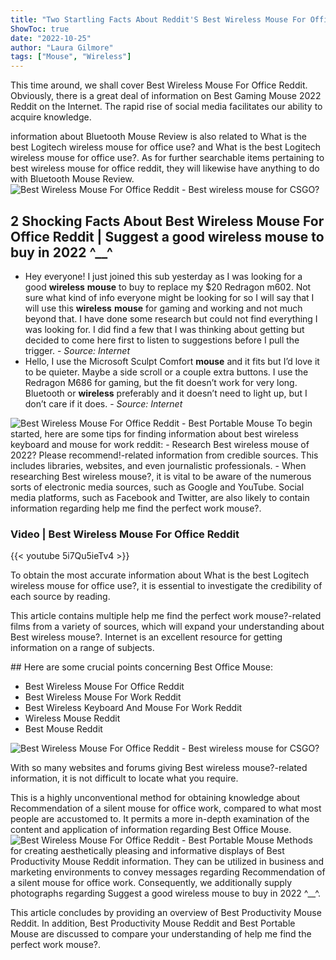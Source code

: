 ```yaml
---
title: "Two Startling Facts About Reddit'S Best Wireless Mouse For Office"
ShowToc: true 
date: "2022-10-25"
author: "Laura Gilmore" 
tags: ["Mouse", "Wireless"]
---
```


	
This time around, we shall cover Best Wireless Mouse For Office Reddit. Obviously, there is a great deal of information on Best Gaming Mouse 2022 Reddit on the Internet. The rapid rise of social media facilitates our ability to acquire knowledge.

information about Bluetooth Mouse Review is also related to What is the best Logitech wireless mouse for office use? and What is the best Logitech wireless mouse for office use?. As for further searchable items pertaining to best wireless mouse for office reddit, they will likewise have anything to do with Bluetooth Mouse Review.
<img loading="lazy" src="https://external-preview.redd.it/d2AELs5PhhQvIroqk69AHQJGOffF613XRY9HIaCCttE.png?auto=webp&s=3cf6adedcbab2ba3b50e8f0f6ee89ae9f7cf4ba0" onerror="this.onerror=null;this.src='https://blogger.googleusercontent.com/img/a/AVvXsEhe7F7TRXHtjiKvHb5vS7DmnxvpHiDyoYyYvm1nHB3Qp2_w3BnM6A2eq4v7FYxCC9bfZt3a9vIMtAYEKUiaDQbHMg-ViyGmRIj39MLp0bGFfgfYw1Dc9q_H-T0wiTm3l0Uq42dETrN9eC8aGJ9_IORZsxST1AcLR7np1koOfcc7tnHa4S8Mwz_xD9d0=s16000';" alt="Best Wireless Mouse For Office Reddit - Best wireless mouse for CSGO?" >

## 2 Shocking Facts About Best Wireless Mouse For Office Reddit | Suggest a good wireless mouse to buy in 2022 ^__^
-   Hey everyone! I just joined this sub yesterday as I was looking for a good **wireless** **mouse** to buy to replace my $20 Redragon m602. Not sure what kind of info everyone might be looking for so I will say that I will use this **wireless** **mouse** for gaming and working and not much beyond that. I have done some research but could not find everything I was looking for. I did find a few that I was thinking about getting but decided to come here first to listen to suggestions before I pull the trigger. - <cite>Source: Internet</cite>
-   Hello, I use the Microsoft Sculpt Comfort **mouse** and it fits but I’d love it to be quieter. Maybe a side scroll or a couple extra buttons. I use the Redragon M686 for gaming, but the fit doesn’t work for very long. Bluetooth or **wireless** preferably and it doesn’t need to light up, but I don’t care if it does. - <cite>Source: Internet</cite>


<img loading="lazy" src="https://www.androidheadlines.com/wp-content/uploads/2016/02/beats-solo2-1.jpg" onerror="this.onerror=null;this.src='https://blogger.googleusercontent.com/img/a/AVvXsEhe7F7TRXHtjiKvHb5vS7DmnxvpHiDyoYyYvm1nHB3Qp2_w3BnM6A2eq4v7FYxCC9bfZt3a9vIMtAYEKUiaDQbHMg-ViyGmRIj39MLp0bGFfgfYw1Dc9q_H-T0wiTm3l0Uq42dETrN9eC8aGJ9_IORZsxST1AcLR7np1koOfcc7tnHa4S8Mwz_xD9d0=s16000';" alt="Best Wireless Mouse For Office Reddit - Best Portable Mouse" >
To begin started, here are some tips for finding information about best wireless keyboard and mouse for work reddit:
- Research Best wireless mouse of 2022? Please recommend!-related information from credible sources. This includes libraries, websites, and even journalistic professionals.
- When researching Best wireless mouse?, it is vital to be aware of the numerous sorts of electronic media sources, such as Google and YouTube. Social media platforms, such as Facebook and Twitter, are also likely to contain information regarding help me find the perfect work mouse?.

### Video | Best Wireless Mouse For Office Reddit
{{< youtube 5i7Qu5ieTv4 >}} 

To obtain the most accurate information about What is the best Logitech wireless mouse for office use?, it is essential to investigate the credibility of each source by reading.

This article contains multiple help me find the perfect work mouse?-related films from a variety of sources, which will expand your understanding about Best wireless mouse?. Internet is an excellent resource for getting information on a range of subjects.
<script async="async" data-cfasync="false" src="//normallydemandedalter.com/fe63df3c5408708b15d8dc3d9b206b31/invoke.js"></script>
<div id="container-fe63df3c5408708b15d8dc3d9b206b31"></div>
## Here are some crucial points concerning Best Office Mouse:

- Best Wireless Mouse For Office Reddit
- Best Wireless Mouse For Work Reddit
- Best Wireless Keyboard And Mouse For Work Reddit
- Wireless Mouse Reddit
- Best Mouse Reddit

 <img loading="lazy" src="https://img80003453.weyesimg.com/uploads/7q55l4rm.allweyes.com/images/15820994521010.jpg?imageView2/2/w/1920/q/99" onerror="this.onerror=null;this.src='https://blogger.googleusercontent.com/img/a/AVvXsEhe7F7TRXHtjiKvHb5vS7DmnxvpHiDyoYyYvm1nHB3Qp2_w3BnM6A2eq4v7FYxCC9bfZt3a9vIMtAYEKUiaDQbHMg-ViyGmRIj39MLp0bGFfgfYw1Dc9q_H-T0wiTm3l0Uq42dETrN9eC8aGJ9_IORZsxST1AcLR7np1koOfcc7tnHa4S8Mwz_xD9d0=s16000';" alt="Best Wireless Mouse For Office Reddit - Best wireless mouse for CSGO?" >

With so many websites and forums giving Best wireless mouse?-related information, it is not difficult to locate what you require.

This is a highly unconventional method for obtaining knowledge about Recommendation of a silent mouse for office work, compared to what most people are accustomed to. It permits a more in-depth examination of the content and application of information regarding Best Office Mouse.
<img loading="lazy" src="https://images.idgesg.net/images/article/2019/10/mk470-slim-wireless-keyboard-and-mouse-pdp-100815729-large.jpg" onerror="this.onerror=null;this.src='https://blogger.googleusercontent.com/img/a/AVvXsEhe7F7TRXHtjiKvHb5vS7DmnxvpHiDyoYyYvm1nHB3Qp2_w3BnM6A2eq4v7FYxCC9bfZt3a9vIMtAYEKUiaDQbHMg-ViyGmRIj39MLp0bGFfgfYw1Dc9q_H-T0wiTm3l0Uq42dETrN9eC8aGJ9_IORZsxST1AcLR7np1koOfcc7tnHa4S8Mwz_xD9d0=s16000';" alt="Best Wireless Mouse For Office Reddit - Best Portable Mouse" >
Methods for creating aesthetically pleasing and informative displays of Best Productivity Mouse Reddit information. They can be utilized in business and marketing environments to convey messages regarding Recommendation of a silent mouse for office work. Consequently, we additionally supply photographs regarding Suggest a good wireless mouse to buy in 2022 ^__^.

This article concludes by providing an overview of Best Productivity Mouse Reddit. In addition, Best Productivity Mouse Reddit and Best Portable Mouse are discussed to compare your understanding of help me find the perfect work mouse?.
	
	

